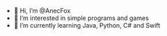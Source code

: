 - 👋 Hi, I’m @AnecFox
- 👀 I’m interested in simple programs and games
- 🌱 I’m currently learning Java, Python, C# and Swift

<!---
AnecFox/AnecFox is a ✨ special ✨ repository because its `README.md` (this file) appears on your GitHub profile.
You can click the Preview link to take a look at your changes.
--->
